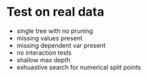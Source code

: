 # Test on real data
* single tree with no pruning
* missing values present
* missing dependent var present
* no interaction tests
* shallow max depth
* exhuastive search for numerical split points
